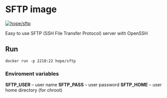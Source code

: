 # SFTP image

[![hope/sftp](https://img.shields.io/badge/docker-hope/sftp-brightgreen.svg)](https://hub.docker.com/r/hope/sftp/)

Easy to use SFTP (SSH File Transfer Protocol) server with OpenSSH

## Run

    docker run -p 2210:22 hope/sftp

### Enviroment variables
    
**SFTP_USER** – user name
**SFTP_PASS** – user password
**SFTP_HOME** – user home directory (for chroot)
